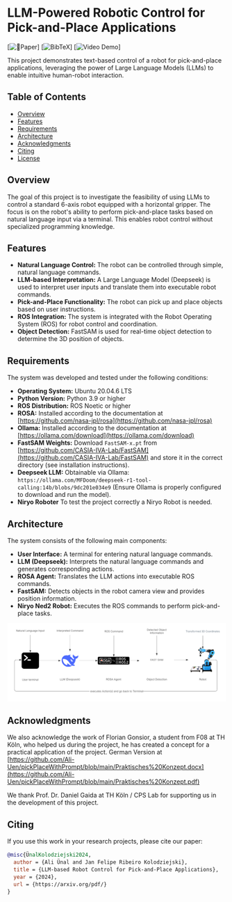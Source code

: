 # LLM-Powered Robotic Control for Pick-and-Place Applications

[![`📕Paper`](https://arxiv.org/pdf/)] [![`BibTeX`](#citing-janali)] [![`Video Demo`](https://youtu.be/)]

This project demonstrates text-based control of a robot for pick-and-place applications, leveraging the power of Large Language Models (LLMs) to enable intuitive human-robot interaction.

## Table of Contents

*   [Overview](#overview)
*   [Features](#features)
*   [Requirements](#requirements)
*   [Architecture](#architecture)
*   [Acknowledgments](#acknowledgments)
*   [Citing](#citing)
*   [License](#license)

## Overview

The goal of this project is to investigate the feasibility of using LLMs to control a standard 6-axis robot equipped with a horizontal gripper. The focus is on the robot's ability to perform pick-and-place tasks based on natural language input via a terminal.  This enables robot control without specialized programming knowledge.

## Features

*   **Natural Language Control:** The robot can be controlled through simple, natural language commands.
*   **LLM-based Interpretation:** A Large Language Model (Deepseek) is used to interpret user inputs and translate them into executable robot commands.
*   **Pick-and-Place Functionality:** The robot can pick up and place objects based on user instructions.
*   **ROS Integration:** The system is integrated with the Robot Operating System (ROS) for robot control and coordination.
*   **Object Detection:** FastSAM is used for real-time object detection to determine the 3D position of objects.

## Requirements

The system was developed and tested under the following conditions:

*   **Operating System:** Ubuntu 20.04.6 LTS
*   **Python Version:** Python 3.9 or higher
*   **ROS Distribution:** ROS Noetic or higher
*   **ROSA:** Installed according to the documentation at [https://github.com/nasa-jpl/rosa](https://github.com/nasa-jpl/rosa)
*   **Ollama:** Installed according to the documentation at [https://ollama.com/download](https://ollama.com/download)
*   **FastSAM Weights:** Download `FastSAM-x.pt` from [https://github.com/CASIA-IVA-Lab/FastSAM](https://github.com/CASIA-IVA-Lab/FastSAM) and store it in the correct directory (see installation instructions).
*   **Deepseek LLM:** Obtainable via Ollama: `https://ollama.com/MFDoom/deepseek-r1-tool-calling:14b/blobs/9dc201e034e9` (Ensure Ollama is properly configured to download and run the model).
*   **Niryo Roboter** To test the project correctly a Niryo Robot is needed.


## Architecture

The system consists of the following main components:

*   **User Interface:** A terminal for entering natural language commands.
*   **LLM (Deepseek):** Interprets the natural language commands and generates corresponding actions.
*   **ROSA Agent:** Translates the LLM actions into executable ROS commands.
*   **FastSAM:** Detects objects in the robot camera view and provides position information.
*   **Niryo Ned2 Robot:** Executes the ROS commands to perform pick-and-place tasks.

![System Architecture](images/systemArchitecture.png)

## Acknowledgments

We also acknowledge the work of Florian Gonsior, a student from F08 at TH Köln, who helped us during the project, he has created a concept for a practical application of the project. 
German Version at [https://github.com/Ali-Uen/pickPlaceWithPrompt/blob/main/Praktisches%20Konzept.docx](https://github.com/Ali-Uen/pickPlaceWithPrompt/blob/main/Praktisches%20Konzept.pdf)

We thank Prof. Dr. Daniel Gaida at TH Köln / CPS Lab for supporting us in the development of this project.

## Citing

If you use this work in your research projects, please cite our paper:

```bibtex
@misc{ÜnalKolodziejski2024,
  author = {Ali Ünal and Jan Felipe Ribeiro Kolodziejski},
  title = {LLM-based Robot Control for Pick-and-Place Applications},
  year = {2024},
  url = {https://arxiv.org/pdf/}
}
